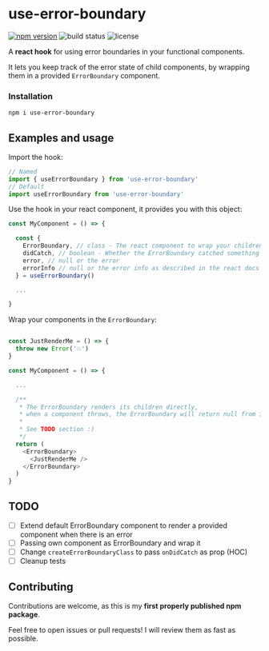 # use-error-boundary

[![npm version](https://img.shields.io/npm/v/use-error-boundary.svg)](https://www.npmjs.com/package/use-error-boundary)
![build status](https://travis-ci.org/JoschuaSchneider/use-error-boundary.svg?branch=master)
![license](https://img.shields.io/npm/l/use-error-boundary.svg)

A **react hook** for using error boundaries in your functional components.


It lets you keep track of the error state of child components, by wrapping them in a provided `ErrorBoundary` component.

### Installation

```bash
npm i use-error-boundary
```

## Examples and usage

Import the hook:
```javascript
// Named
import { useErrorBoundary } from 'use-error-boundary'
// Default
import useErrorBoundary from 'use-error-boundary'
```

Use the hook in your react component,
it provides you with this object:

```javascript
const MyComponent = () => {

  const {
    ErrorBoundary, // class - The react component to wrap your children in. This WILL NOT CHANGE
    didCatch, // boolean - Whether the ErrorBoundary catched something
    error, // null or the error
    errorInfo // null or the error info as described in the react docs
  } = useErrorBoundary()

  ...

}
```

Wrap your components in the `ErrorBoundary`:

```javascript

const JustRenderMe = () => {
  throw new Error('💥')
}

const MyComponent = () => {

  ...

  /**
   * The ErrorBoundary renders its children directly,
   * when a component throws, the ErrorBoundary will return null from its render method.
   * 
   * See TODO section :)
   */
  return (
    <ErrorBoundary>
      <JustRenderMe />
    </ErrorBoundary>
  )
}
```

## TODO

 - [ ] Extend default ErrorBoundary component to render a provided component when there is an error
 - [ ] Passing own component as ErrorBoundary and wrap it
 - [ ] Change `createErrorBoundaryClass` to pass `onDidCatch` as prop (HOC)
 - [ ] Cleanup tests

## Contributing

Contributions are welcome, as this is my **first properly published npm package**.

Feel free to open issues or pull requests! I will review them as fast as possible.
